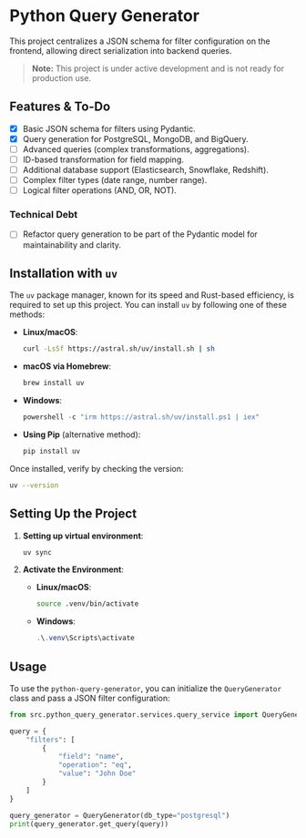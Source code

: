 # Python Query Generator

This project centralizes a JSON schema for filter configuration on the frontend, allowing direct serialization into backend queries. 

> **Note:** This project is under active development and is not ready for production use.

## Features & To-Do

- [x] Basic JSON schema for filters using Pydantic.
- [x] Query generation for PostgreSQL, MongoDB, and BigQuery.
- [ ] Advanced queries (complex transformations, aggregations).
- [ ] ID-based transformation for field mapping.
- [ ] Additional database support (Elasticsearch, Snowflake, Redshift).
- [ ] Complex filter types (date range, number range).
- [ ] Logical filter operations (AND, OR, NOT).

### Technical Debt
- [ ] Refactor query generation to be part of the Pydantic model for maintainability and clarity.

## Installation with `uv`

The `uv` package manager, known for its speed and Rust-based efficiency, is required to set up this project. You can install `uv` by following one of these methods:

- **Linux/macOS**:
  ```bash
  curl -LsSf https://astral.sh/uv/install.sh | sh
  ```
- **macOS via Homebrew**:
  ```bash
  brew install uv
  ```
- **Windows**:
  ```powershell
  powershell -c "irm https://astral.sh/uv/install.ps1 | iex"
  ```
- **Using Pip** (alternative method):
  ```bash
  pip install uv
  ```

Once installed, verify by checking the version:
```bash
uv --version
```

## Setting Up the Project

1. **Setting up virtual environment**:
   ```bash
   uv sync
   ```

2. **Activate the Environment**:
   - **Linux/macOS**:
     ```bash
     source .venv/bin/activate
     ```
   - **Windows**:
     ```powershell
     .\.venv\Scripts\activate
     ```

## Usage

To use the `python-query-generator`, you can initialize the `QueryGenerator` class and pass a JSON filter configuration:

```python
from src.python_query_generator.services.query_service import QueryGenerator

query = {
    "filters": [
        {
            "field": "name",
            "operation": "eq",
            "value": "John Doe"
        }
    ]
}

query_generator = QueryGenerator(db_type="postgresql")
print(query_generator.get_query(query))
```

